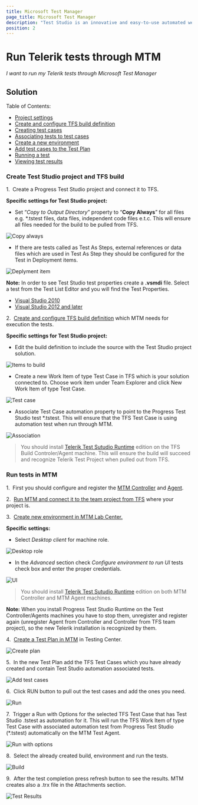 ```yaml
---
title: Microsoft Test Manager
page_title: Microsoft Test Manager
description: "Test Studio is an innovative and easy-to-use automated web, WPF and load testing solution. Test Studio tests support essential technologies like ASP.NET AJAX, Silverlight, PHP and MVC. HTML5, Testing framework, functional testing, performance testing, load testing, exploratory testing, manual testing."
position: 2
---
```

# Run Telerik tests through МТМ

*I want to run my Telerik tests through Microsoft Test Manager*

## Solution

Table of Contents:

* <a href="/advanced-topics/build-server/mtm#project-settings">Project settings</a>
* <a href="/advanced-topics/build-server/mtm#create-and-configure-tfs-build-definition">Create and configure TFS build definition</a>
* <a href="/advanced-topics/build-server/mtm#create-test-cases">Creating test cases</a>
* <a href="/advanced-topics/build-server/mtm#associate-test-case">Associating tests to test cases</a>
* <a href="/advanced-topics/build-server/mtm#create-a-new-environment">Create a new environment</a>
* <a href="/advanced-topics/build-server/mtm#add-test-cases">Add test cases to the Test Plan</a>
* <a href="/advanced-topics/build-server/mtm#runnin-a-test">Running a test</a>
* <a href="/advanced-topics/build-server/mtm#viewing-test-results">Viewing test results</a>

### Create Test Studio project and TFS build

1.&nbsp; <a name="project-settings"></a>Create a Progress Test Studio project and connect it to TFS. 

**Specific settings for Test Studio project:**

* Set “*Copy to Output Directory*” property to “**Copy Always**” for all files e.g. *.tstest files, data files, independent code files e.t.c. This will ensure all files needed for the build to be pulled from TFS.

![Copy always][1]

* If there are tests called as Test As Steps, external references or data files which are used in Test As Step they should be configured for the Test in Deployment items. 
	
![Deplyment item][2]

**Note:** In order to see Test Studio test properties create a **.vsmdi** file. Select a test from the Test List Editor and you will find the Test Properties.

*  <a href="/getting-started/test-execution/visual-studio-test-list" target="_blank">Visual Studio 2010</a>
*  <a href="/getting-started/test-execution/visual-studio-2012-and-later-test-list" target="_blank">Visual Studio 2012 and later</a>

2.&nbsp; <a href="https://msdn.microsoft.com/en-us/library/ms181716.aspx" target="_blank" id="create-and-configure-tfs-build-definition">Create and configure TFS build definition</a> which MTM needs for execution the tests.

**Specific settings for Test Studio project:**

* Edit the build definition to include the source with the Test Studio project solution.

![Items to build][3]

* <a name="create-test-cases"></a>Create a new Work Item of type Test Case in TFS which is your solution connected to. Choose work item under Team Explorer and click New Work Item of type Test Case.

![Test case][4]

* <a name="associate-test-case"></a>Associate Test Case automation property to point to the Progress Test Studio test *.tstest. This will ensure that the TFS Test Case is using automation test when run through MTM.

![Association][5]

> You should install <a href="/general-information/test-studio-run-time" target="_blank">Telerik Test Sutudio Runtime</a> edition on the TFS Build Controler/Agent machine. This will ensure the build will succeed and recognize Telerik Test Project when pulled out from TFS.
	
### Run tests in MTM

1.&nbsp; First you should configure and register the <a href="https://msdn.microsoft.com/en-us/library/hh546460.aspx" target="_blank">MTM Controller</a> and <a href="https://msdn.microsoft.com/en-us/library/dd648127.aspx" target="_blank">Agent</a>.

2.&nbsp; <a href="https://msdn.microsoft.com/en-us/library/dd380739.aspx" target="_blank">Run MTM and connect it to the team project from TFS</a> where your project is.

3.&nbsp; <a href="https://msdn.microsoft.com/en-us/library/ee390842.aspx" target="_blank" id="create-a-new-environment">Create new environment in MTM Lab Center.</a>

**Specific settings:**

* Select *Desktop client* for machine role.

![Desktop role][9]

* In the *Advanced* section check *Configure environment to run UI* tests check box and enter the proper credentials.

![UI][10]   

> You should install <a href="/general-information/test-studio-run-time" target="_blank">Telerik Test Sutudio Runtime</a> edition on both MTM Controller and MTM Agent machines.

**Note:** When you install Progress Test Studio Runtime on the Test Controller/Agents machines you have to stop them, unregister and register again (unregister Agent from Controller and Controller from TFS team project), so the new Telerik installation is recognized by them.

4.&nbsp; <a href="https://msdn.microsoft.com/en-us/library/vstudio/dd286583(v=vs.110).aspx" target="_blank">Create a Test Plan in MTM</a> in Testing Center.

![Create plan][6]

5.&nbsp; <a name="add-test-cases"></a>In the new Test Plan add the TFS Test Cases which you have already created and contain Test Studio automation associated tests.

![Add test cases][7]


6.&nbsp; Click RUN button to pull out the test cases and add the ones you need.

![Run][8]

7.&nbsp; <a name="runnin-a-test"></a>Trigger a Run with Options for the selected TFS Test Case that has Test Studio .tstest as automation for it. This will run the TFS Work Item of type Test Case with associated automation test from Progress Test Studio (*.tstest) automatically on the MTM Test Agent.

![Run with options][11]

8.&nbsp; Select the already created build, environment and run the tests.

![Build][12]

9.&nbsp; <a name="viewing-test-results"></a>After the test completion press refresh button to see the results. MTM creates also a .trx file in the Attachments section.

![Test Results][13]

[1]: /img/advanced-topics/build-server/mtm/fig1.png
[2]: /img/advanced-topics/build-server/mtm/fig2.png
[3]: /img/advanced-topics/build-server/mtm/fig3.png
[4]: /img/advanced-topics/build-server/mtm/fig4.png
[5]: /img/advanced-topics/build-server/mtm/fig5.png
[6]: /img/advanced-topics/build-server/mtm/fig6.png
[7]: /img/advanced-topics/build-server/mtm/fig7.png
[8]: /img/advanced-topics/build-server/mtm/fig8.png
[9]: /img/advanced-topics/build-server/mtm/fig9.png
[10]: /img/advanced-topics/build-server/mtm/fig10.png
[11]: /img/advanced-topics/build-server/mtm/fig11.png
[12]: /img/advanced-topics/build-server/mtm/fig12.png
[13]: /img/advanced-topics/build-server/mtm/fig13.png